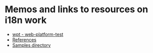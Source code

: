 # Memos and links to resources on i18n work

* [wpt - web-platform-test](wpt.md)
* [References](refs.md)
* [Samples directory](samples/)


